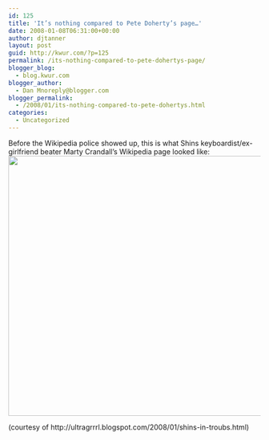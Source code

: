 ```yaml
---
id: 125
title: 'It’s nothing compared to Pete Doherty’s page…'
date: 2008-01-08T06:31:00+00:00
author: djtanner
layout: post
guid: http://kwur.com/?p=125
permalink: /its-nothing-compared-to-pete-dohertys-page/
blogger_blog:
  - blog.kwur.com
blogger_author:
  - Dan Mnoreply@blogger.com
blogger_permalink:
  - /2008/01/its-nothing-compared-to-pete-dohertys.html
categories:
  - Uncategorized
---
```

<div class="pf-content">
  <p>
    Before the Wikipedia police showed up, this is what Shins keyboardist/ex-girlfriend beater Marty Crandall’s Wikipedia page looked like:<br /><a onblur="try {parent.deselectBloggerImageGracefully();} catch(e) {}" href="http://farm3.static.flickr.com/2412/2169807043_aa8eca5247_o.jpg"><img style="cursor: pointer; width: 791px; height: 518px;" src="http://farm3.static.flickr.com/2412/2169807043_aa8eca5247_o.jpg" alt="" border="0" /></a>
  </p>
  
  <p>
    (courtesy of http://ultragrrrl.blogspot.com/2008/01/shins-in-troubs.html)
  </p>
</div>